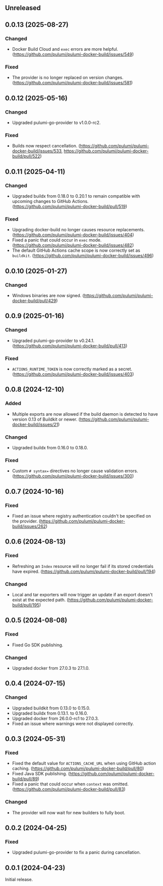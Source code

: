 ## Unreleased

## 0.0.13 (2025-08-27)

### Changed

- Docker Build Cloud and `exec` errors are more helpful. (https://github.com/pulumi/pulumi-docker-build/issues/549)

### Fixed

- The provider is no longer replaced on version changes. (https://github.com/pulumi/pulumi-docker-build/issues/581)

## 0.0.12 (2025-05-16)

### Changed

- Upgraded pulumi-go-provider to v1.0.0-rc2.

### Fixed

- Builds now respect cancellation. (https://github.com/pulumi/pulumi-docker-build/issues/533, https://github.com/pulumi/pulumi-docker-build/pull/522)

## 0.0.11 (2025-04-11)

### Changed

- Upgraded buildx from 0.18.0 to 0.20.1 to remain compatible with upcoming
  changes to GitHub Actions. (https://github.com/pulumi/pulumi-docker-build/pull/519)

### Fixed

- Upgrading docker-build no longer causes resource replacements. (<https://github.com/pulumi/pulumi-docker-build/issues/404>)
- Fixed a panic that could occur in `exec` mode. (https://github.com/pulumi/pulumi-docker-build/issues/482)
- The default GitHub Actions cache scope is now correctly set as `buildkit`. (https://github.com/pulumi/pulumi-docker-build/issues/496)

## 0.0.10 (2025-01-27)

### Changed

- Windows binaries are now signed. (https://github.com/pulumi/pulumi-docker-build/pull/429)

## 0.0.9 (2025-01-16)

### Changed

- Upgraded pulumi-go-provider to v0.24.1. (https://github.com/pulumi/pulumi-docker-build/pull/413)

### Fixed

- `ACTIONS_RUNTIME_TOKEN` is now correctly marked as a secret. (https://github.com/pulumi/pulumi-docker-build/issues/403)

## 0.0.8 (2024-12-10)

### Added

- Multiple exports are now allowed if the build daemon is detected to have
  version 0.13 of Buildkit or newer.
  (https://github.com/pulumi/pulumi-docker-build/issues/21)

### Changed

- Upgraded buildx from 0.16.0 to 0.18.0.

### Fixed

- Custom `# syntax=` directives no longer cause validation errors.
  (https://github.com/pulumi/pulumi-docker-build/issues/300)

## 0.0.7 (2024-10-16)

### Fixed

- Fixed an issue where registry authentication couldn't be specified on the
  provider. (<https://github.com/pulumi/pulumi-docker-build/issues/262>)

## 0.0.6 (2024-08-13)

### Fixed

- Refreshing an `Index` resource will no longer fail if its stored credentials
  have expired. (<https://github.com/pulumi/pulumi-docker-build/pull/194>)

### Changed

- Local and tar exporters will now trigger an update if an export doesn't exist
  at the expected path. (<https://github.com/pulumi/pulumi-docker-build/pull/195>)

## 0.0.5 (2024-08-08)

### Fixed

- Fixed Go SDK publishing.

### Changed

- Upgraded docker from 27.0.3 to 27.1.0.

## 0.0.4 (2024-07-15)

### Changed

- Upgraded buildkit from 0.13.0 to 0.15.0.
- Upgraded buildx from 0.13.1. to 0.16.0.
- Upgraded docker from 26.0.0-rc1 to 27.0.3.
- Fixed an issue where warnings were not displayed correctly.

## 0.0.3 (2024-05-31)

### Fixed

- Fixed the default value for `ACTIONS_CACHE_URL` when using GitHub action caching. (<https://github.com/pulumi/pulumi-docker-build/pull/80>)
- Fixed Java SDK publishing. (<https://github.com/pulumi/pulumi-docker-build/pull/89>)
- Fixed a panic that could occur when `context` was omitted. (<https://github.com/pulumi/pulumi-docker-build/pull/83>)

### Changed

- The provider will now wait for new builders to fully boot.

## 0.0.2 (2024-04-25)

### Fixed

- Upgraded pulumi-go-provider to fix a panic during cancellation.

## 0.0.1 (2024-04-23)

Initial release.
